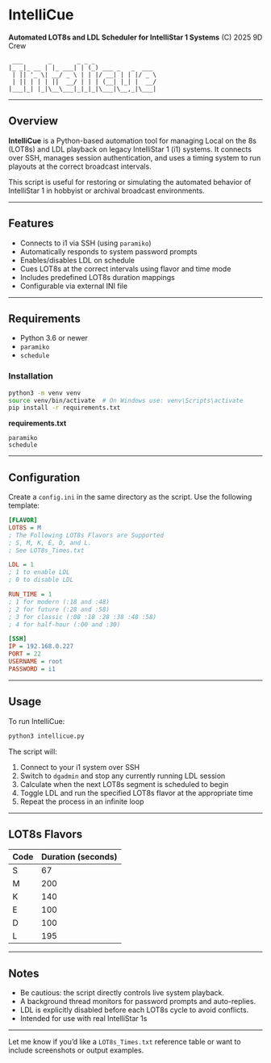 # IntelliCue

**Automated LOT8s and LDL Scheduler for IntelliStar 1 Systems**
(C) 2025 9D Crew

```
 ___       _       _ _ _                 
|_ _|_ __ | |_ ___| | (_) ___ _   _  ___ 
 | || '_ \| __/ _ \ | | |/ __| | | |/ _ \
 | || | | | ||  __/ | | | (__| |_| |  __/
|___|_| |_|\__\___|_|_|_|\___|\__,_|\___|
```

---

## Overview

**IntelliCue** is a Python-based automation tool for managing Local on the 8s (LOT8s) and LDL playback on legacy IntelliStar 1 (i1) systems. It connects over SSH, manages session authentication, and uses a timing system to run playouts at the correct broadcast intervals.

This script is useful for restoring or simulating the automated behavior of IntelliStar 1 in hobbyist or archival broadcast environments.

---

## Features

* Connects to i1 via SSH (using `paramiko`)
* Automatically responds to system password prompts
* Enables/disables LDL on schedule
* Cues LOT8s at the correct intervals using flavor and time mode
* Includes predefined LOT8s duration mappings
* Configurable via external INI file

---

## Requirements

* Python 3.6 or newer
* `paramiko`
* `schedule`

### Installation

```bash
python3 -m venv venv
source venv/bin/activate  # On Windows use: venv\Scripts\activate
pip install -r requirements.txt
```

**requirements.txt**

```
paramiko
schedule
```

---

## Configuration

Create a `config.ini` in the same directory as the script. Use the following template:

```ini
[FLAVOR]
LOT8S = M
; The Following LOT8s Flavors are Supported
; S, M, K, E, D, and L.
; See LOT8s_Times.txt

LDL = 1
; 1 to enable LDL
; 0 to disable LDL

RUN_TIME = 1
; 1 for modern (:18 and :48)
; 2 for future (:28 and :58)
; 3 for classic (:08 :18 :28 :38 :48 :58)
; 4 for half-hour (:00 and :30)

[SSH]
IP = 192.168.0.227
PORT = 22
USERNAME = root
PASSWORD = i1
```

---

## Usage

To run IntelliCue:

```bash
python3 intellicue.py
```

The script will:

1. Connect to your i1 system over SSH
2. Switch to `dgadmin` and stop any currently running LDL session
3. Calculate when the next LOT8s segment is scheduled to begin
4. Toggle LDL and run the specified LOT8s flavor at the appropriate time
5. Repeat the process in an infinite loop

---

## LOT8s Flavors

| Code | Duration (seconds) |
| ---- | ------------------ |
| S    | 67                 |
| M    | 200                |
| K    | 140                |
| E    | 100                |
| D    | 100                |
| L    | 195                |

---

## Notes

* Be cautious: the script directly controls live system playback.
* A background thread monitors for password prompts and auto-replies.
* LDL is explicitly disabled before each LOT8s cycle to avoid conflicts.
* Intended for use with real IntelliStar 1s

---

Let me know if you’d like a `LOT8s_Times.txt` reference table or want to include screenshots or output examples.
